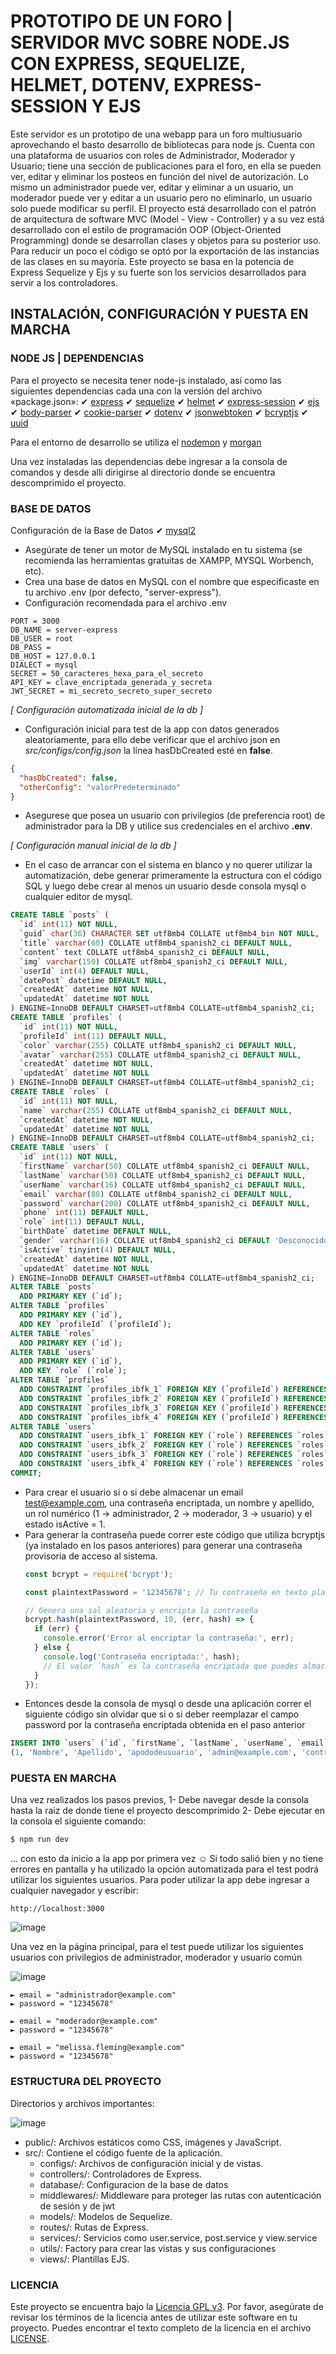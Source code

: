  
# PROTOTIPO DE UN FORO | SERVIDOR MVC SOBRE NODE.JS CON EXPRESS, SEQUELIZE, HELMET, DOTENV, EXPRESS-SESSION Y EJS

Este servidor es un prototipo de una webapp para un foro multiusuario aprovechando el basto desarrollo de bibliotecas para node js.
Cuenta con una plataforma de usuarios con roles de Administrador, Moderador y Usuario; tiene una sección de publicaciones para el foro, en ella se pueden ver,
editar y eliminar los posteos en función del nivel de autorización. Lo mismo un administrador puede ver, editar y eliminar a un usuario, un moderador puede ver
y editar a un usuario pero no eliminarlo, un usuario solo puede modificar su perfil.
El proyecto está desarrollado con el patrón de arquitectura de software MVC (Model - View - Controller) y a su vez está desarrollado 
con el estilo de programación OOP (Object-Oriented Programming) donde se desarrollan clases y objetos para su posterior uso.
Para reducir un poco el código se optó por la exportación de las instancias de las clases en su mayoría.
Este proyecto se basa en la potencia de Express Sequelize y Ejs y su fuerte son los servicios desarrollados para servir a los controladores.


## INSTALACIÓN, CONFIGURACIÓN Y PUESTA EN MARCHA

### NODE JS | DEPENDENCIAS
Para el proyecto se necesita tener node-js instalado, así como las siguientes dependencias cada una con la versión del archivo «package.json»: 
    ✔ [express](https://expressjs.com/es/starter/installing.html)
    ✔ [sequelize](https://sequelize.org)
    ✔ [helmet](https://helmetjs.github.io)
    ✔ [express-session](https://github.com/expressjs/session)
    ✔ [ejs](https://ejs.co)
    ✔ [body-parser](https://www.npmjs.com/package/body-parser)
    ✔ [cookie-parser](https://www.npmjs.com/package/cookie-parser)
    ✔ [dotenv](https://www.npmjs.com/package/dotenv)
    ✔ [jsonwebtoken](https://github.com/auth0/node-jsonwebtoken)
    ✔ [bcryptjs](https://www.npmjs.com/package/bcryptjs)
    ✔ [uuid](https://www.npmjs.com/package/uuid)

Para el entorno de desarrollo se utiliza el [nodemon](https://www.npmjs.com/package/nodemon) y [morgan](https://github.com/expressjs/morgan)
    
Una vez instaladas las dependencias debe ingresar a la consola de comandos y desde allí dirigirse al directorio donde se encuentra descomprimido el proyecto.

### BASE DE DATOS
Configuración de la Base de Datos
✔ [mysql2](https://www.npmjs.com/package/mysql2)
- Asegúrate de tener un motor de MySQL instalado en tu sistema (se recomienda las herramientas gratuitas de XAMPP, MYSQL Worbench, etc).
- Crea una base de datos en MySQL con el nombre que especificaste en tu archivo .env (por defecto, "server-express").
- Configuración recomendada para el archivo .env
```dotenv
PORT = 3000
DB_NAME = server-express
DB_USER = root
DB_PASS =
DB_HOST = 127.0.0.1
DIALECT = mysql
SECRET = 50_caracteres_hexa_para_el_secreto
API_KEY = clave_encriptada_generada_y_secreta
JWT_SECRET = mi_secreto_secreto_super_secreto
```
*[ Configuración automatizada inicial de la db ]*

- Configuración inicial para test de la app con datos generados aleatoriamente, para ello debe verificar que el archivo json en *src/configs/config.json* la línea hasDbCreated esté en **false**.
```json
{
  "hasDbCreated": false,
  "otherConfig": "valorPredeterminado"
}
```
- Asegurese que posea un usuario con privilegios (de preferencia root) de administrador para la DB y utilice sus credenciales en el archivo **.env**.

*[ Configuración manual inicial de la db ]*
- En el caso de arrancar con el sistema en blanco y no querer utilizar la automatización, debe generar primeramente la estructura con el código SQL y luego debe crear al menos un usuario desde consola mysql o cualquier editor de mysql.
```SQL
CREATE TABLE `posts` (
  `id` int(11) NOT NULL,
  `guid` char(36) CHARACTER SET utf8mb4 COLLATE utf8mb4_bin NOT NULL,
  `title` varchar(60) COLLATE utf8mb4_spanish2_ci DEFAULT NULL,
  `content` text COLLATE utf8mb4_spanish2_ci DEFAULT NULL,
  `img` varchar(150) COLLATE utf8mb4_spanish2_ci DEFAULT NULL,
  `userId` int(4) DEFAULT NULL,
  `datePost` datetime DEFAULT NULL,
  `createdAt` datetime NOT NULL,
  `updatedAt` datetime NOT NULL
) ENGINE=InnoDB DEFAULT CHARSET=utf8mb4 COLLATE=utf8mb4_spanish2_ci;
CREATE TABLE `profiles` (
  `id` int(11) NOT NULL,
  `profileId` int(11) DEFAULT NULL,
  `color` varchar(255) COLLATE utf8mb4_spanish2_ci DEFAULT NULL,
  `avatar` varchar(255) COLLATE utf8mb4_spanish2_ci DEFAULT NULL,
  `createdAt` datetime NOT NULL,
  `updatedAt` datetime NOT NULL
) ENGINE=InnoDB DEFAULT CHARSET=utf8mb4 COLLATE=utf8mb4_spanish2_ci;
CREATE TABLE `roles` (
  `id` int(11) NOT NULL,
  `name` varchar(255) COLLATE utf8mb4_spanish2_ci DEFAULT NULL,
  `createdAt` datetime NOT NULL,
  `updatedAt` datetime NOT NULL
) ENGINE=InnoDB DEFAULT CHARSET=utf8mb4 COLLATE=utf8mb4_spanish2_ci;
CREATE TABLE `users` (
  `id` int(11) NOT NULL,
  `firstName` varchar(50) COLLATE utf8mb4_spanish2_ci DEFAULT NULL,
  `lastName` varchar(50) COLLATE utf8mb4_spanish2_ci DEFAULT NULL,
  `userName` varchar(16) COLLATE utf8mb4_spanish2_ci DEFAULT NULL,
  `email` varchar(80) COLLATE utf8mb4_spanish2_ci DEFAULT NULL,
  `password` varchar(200) COLLATE utf8mb4_spanish2_ci DEFAULT NULL,
  `phone` int(11) DEFAULT NULL,
  `role` int(11) DEFAULT NULL,
  `birthDate` datetime DEFAULT NULL,
  `gender` varchar(16) COLLATE utf8mb4_spanish2_ci DEFAULT 'Desconocido',
  `isActive` tinyint(4) DEFAULT NULL,
  `createdAt` datetime NOT NULL,
  `updatedAt` datetime NOT NULL
) ENGINE=InnoDB DEFAULT CHARSET=utf8mb4 COLLATE=utf8mb4_spanish2_ci;
ALTER TABLE `posts`
  ADD PRIMARY KEY (`id`);
ALTER TABLE `profiles`
  ADD PRIMARY KEY (`id`),
  ADD KEY `profileId` (`profileId`);
ALTER TABLE `roles`
  ADD PRIMARY KEY (`id`);
ALTER TABLE `users`
  ADD PRIMARY KEY (`id`),
  ADD KEY `role` (`role`);
ALTER TABLE `profiles`
  ADD CONSTRAINT `profiles_ibfk_1` FOREIGN KEY (`profileId`) REFERENCES `users` (`id`) ON DELETE NO ACTION ON UPDATE CASCADE,
  ADD CONSTRAINT `profiles_ibfk_2` FOREIGN KEY (`profileId`) REFERENCES `users` (`id`) ON DELETE NO ACTION ON UPDATE CASCADE,
  ADD CONSTRAINT `profiles_ibfk_3` FOREIGN KEY (`profileId`) REFERENCES `users` (`id`) ON DELETE NO ACTION ON UPDATE CASCADE,
  ADD CONSTRAINT `profiles_ibfk_4` FOREIGN KEY (`profileId`) REFERENCES `users` (`id`) ON DELETE NO ACTION ON UPDATE CASCADE;
ALTER TABLE `users`
  ADD CONSTRAINT `users_ibfk_1` FOREIGN KEY (`role`) REFERENCES `roles` (`id`) ON DELETE NO ACTION ON UPDATE CASCADE,
  ADD CONSTRAINT `users_ibfk_2` FOREIGN KEY (`role`) REFERENCES `roles` (`id`) ON DELETE NO ACTION ON UPDATE CASCADE,
  ADD CONSTRAINT `users_ibfk_3` FOREIGN KEY (`role`) REFERENCES `roles` (`id`) ON DELETE NO ACTION ON UPDATE CASCADE,
  ADD CONSTRAINT `users_ibfk_4` FOREIGN KEY (`role`) REFERENCES `roles` (`id`) ON DELETE NO ACTION ON UPDATE CASCADE;
COMMIT;
```
- Para crear el usuario si o si debe almacenar un email test@example.com, una contraseña encriptada, un nombre y apellido, un rol numérico (1 → administrador, 2 → moderador, 3 → usuario) y el estado isActive = 1.
- Para generar la contraseña puede correr este código que utiliza bcryptjs (ya instalado en los pasos anteriores) para generar una contraseña provisoria de acceso al sistema.
  ```javascript
  const bcrypt = require('bcrypt');

  const plaintextPassword = '12345678'; // Tu contraseña en texto plano

  // Genera una sal aleatoria y encripta la contraseña
  bcrypt.hash(plaintextPassword, 10, (err, hash) => {
    if (err) {
      console.error('Error al encriptar la contraseña:', err);
    } else {
      console.log('Contraseña encriptada:', hash);
      // El valor `hash` es la contraseña encriptada que puedes almacenar en tu base de datos.
    }
  });
  ```
- Entonces desde la consola de mysql o desde una aplicación correr el siguiente código sin olvidar que si o si deber reemplazar el campo password por la contraseña encriptada obtenida en el paso anterior
```SQL
INSERT INTO `users` (`id`, `firstName`, `lastName`, `userName`, `email`, `password`, `phone`, `role`, `birthDate`, `gender`, `isActive`, `createdAt`, `updatedAt`) VALUES
(1, 'Nombre', 'Apellido', 'apododeusuario', 'admin@example.com', 'contraseñaencriptada', 997, 1, '1977-05-03 00:00:00', 'Desconocido', 1, '2023-09-27 01:44:16', '2023-09-27 01:44:16');
```
### PUESTA EN MARCHA
Una vez realizados los pasos previos,
 1- Debe navegar desde la consola hasta la raiz de donde tiene el proyecto descomprimido 
 2- Debe ejecutar en la consola el siguiente comando: 
```bash
$ npm run dev
```
... con esto da inicio a la app por primera vez
**☺**
Si todo salió bien y no tiene errores en pantalla y ha utilizado la opción automatizada para el test podrá utilizar los siguientes usuarios.
Para poder utilizar la app debe ingresar a cualquier navegador y escribir:
```
http://localhost:3000
```
![image](https://github.com/NelsonJr2020/Server-Express-MVC-Node-JS/assets/62829278/a3364418-7ee3-462f-b982-0f2458145385)

Una vez en la página principal, para el test puede utilizar los siguientes usuarios con privilegios de administrador, moderador y usuario común

![image](https://github.com/NelsonJr2020/Server-Express-MVC-Node-JS/assets/62829278/90b345e9-bc4a-45e3-a72f-787597ebd2f0)


    ► email = "administrador@example.com"
    ► password = "12345678"

    ► email = "moderador@example.com"
    ► password = "12345678"
    
    ► email = "melissa.fleming@example.com"
    ► password = "12345678"
    
### ESTRUCTURA DEL PROYECTO
Directorios y archivos importantes:

![image](https://github.com/NelsonJr2020/Server-Express-MVC-Node-JS/assets/62829278/297d0314-685d-4976-8973-c50f6b5cd614)

- public/: Archivos estáticos como CSS, imágenes y JavaScript.
- src/: Contiene el código fuente de la aplicación.
  - configs/: Archivos de configuración inicial y de vistas.
  - controllers/: Controladores de Express.
  - database/: Configuracion de la base de datos
  - middlewares/: Middleware para proteger las rutas con autenticación de sesión y de jwt
  - models/: Modelos de Sequelize.
  - routes/: Rutas de Express.
  - services/: Servicios como user.service, post.service y view.service
  - utils/: Factory para crear las vistas y sus configuraciones
  - views/: Plantillas EJS.
  


### LICENCIA
Este proyecto se encuentra bajo la [Licencia GPL v3](LICENSE).
Por favor, asegúrate de revisar los términos de la licencia antes de utilizar este software en tu proyecto. 
Puedes encontrar el texto completo de la licencia en el archivo [LICENSE](LICENSE).
